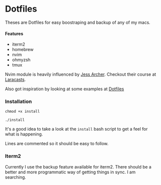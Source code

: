 # Dotfiles

Theses are Dotfiles for easy boostraping and backup of any of my macs. 

#### Features 
- iterm2
- homebrew
- nvim
- ohmyzsh
- tmux

Nvim module is heavily influenced by [Jess Archer](https://github.com/jessarcher). Checkout their course at [Laracasts](https://laracasts.com/series/neovim-as-a-php-ide).

Also got inspiration by looking at some examples at [Dotfiles](https://dotfiles.github.io/inspiration/)

### Installation

````
chmod +x install

./install
````

It's a good idea to take a look at the `install` bash script to get a feel for what is happening. 

Lines are commented so it should be easy to follow.


### Iterm2

Currently I use the backup feature available for iterm2. There should be a better and more programmatic way of getting things in sync. I am searching.
